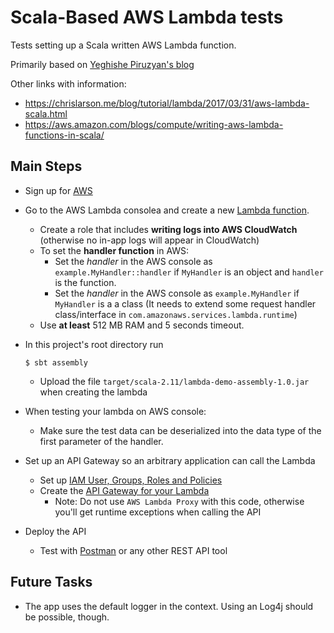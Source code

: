 Scala-Based AWS Lambda tests
============================

Tests setting up a Scala written AWS Lambda function.

Primarily based on [Yeghishe Piruzyan's blog](http://yeghishe.github.io/2016/10/16/writing-aws-lambdas-in-scala.html)

Other links with information:
* https://chrislarson.me/blog/tutorial/lambda/2017/03/31/aws-lambda-scala.html
* https://aws.amazon.com/blogs/compute/writing-aws-lambda-functions-in-scala/

## Main Steps
* Sign up for [AWS](https://aws.amazon.com/)
* Go to the AWS Lambda consolea and create a new [Lambda function](http://docs.aws.amazon.com/lambda/latest/dg/lambda-app.html).
  * Create a role that includes **writing logs into AWS CloudWatch** (otherwise no in-app logs will appear in CloudWatch)
  * To set the **handler function** in AWS:
    * Set the _handler_ in the AWS console as `example.MyHandler::handler` if `MyHandler` is an object and `handler` is the function.
    * Set the _handler_ in the AWS console as `example.MyHandler` if `MyHandler` is a a class (It needs to extend some request handler class/interface in `com.amazonaws.services.lambda.runtime`)
  * Use **at least** 512 MB RAM and 5 seconds timeout.
* In this project's root directory run
  ```
  $ sbt assembly
  ```
  * Upload the file `target/scala-2.11/lambda-demo-assembly-1.0.jar` when creating the lambda
* When testing your lambda on AWS console:
  * Make sure the test data can be deserialized into the data type of the first parameter of the handler.

* Set up an API Gateway so an arbitrary application can call the Lambda
  * Set up [IAM User, Groups, Roles and Policies](http://docs.aws.amazon.com/apigateway/latest/developerguide/getting-started.html#setting-up-iam)
  * Create the [API Gateway for your Lambda](http://docs.aws.amazon.com/apigateway/latest/developerguide/api-gateway-create-api-from-example.html)
    * Note: Do not use `AWS Lambda Proxy` with this code, otherwise you'll get runtime exceptions when calling the API
* Deploy the API
  * Test with [Postman](https://www.getpostman.com/) or any other REST API tool

## Future Tasks
* The app uses the default logger in the context. Using an Log4j should be possible, though.
